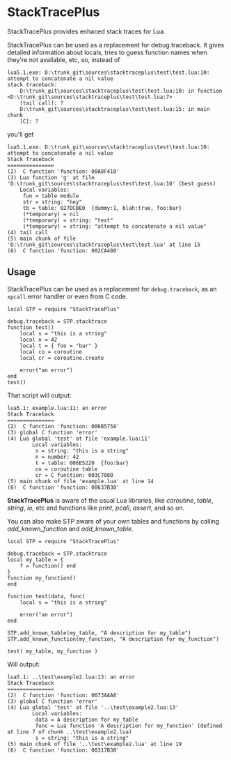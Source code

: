 # StackTracePlus #

StackTracePlus provides enhaced stack traces for Lua.

StackTracePlus can be used as a replacement for debug.traceback. It gives detailed information about locals, tries to guess 
function names when they're not available, etc, so, instead of

    lua5.1.exe: D:\trunk_git\sources\stacktraceplus\test\test.lua:10: attempt to concatenate a nil value
    stack traceback:
    	D:\trunk_git\sources\stacktraceplus\test\test.lua:10: in function <D:\trunk_git\sources\stacktraceplus\test\test.lua:7>
    	(tail call): ?
    	D:\trunk_git\sources\stacktraceplus\test\test.lua:15: in main chunk
    	[C]: ?
		
you'll get

    lua5.1.exe: D:\trunk_git\sources\stacktraceplus\test\test.lua:10: attempt to concatenate a nil value
    Stack Traceback
    ===============
    (2)  C function 'function: 00A8F418'
    (3) Lua function 'g' at file 'D:\trunk_git\sources\stacktraceplus\test\test.lua:10' (best guess)
    	Local variables:
    	 fun = table module
    	 str = string: "hey"
    	 tb = table: 027DCBE0  {dummy:1, blah:true, foo:bar}
    	 (*temporary) = nil
    	 (*temporary) = string: "text"
    	 (*temporary) = string: "attempt to concatenate a nil value"
    (4) tail call
    (5) main chunk of file 'D:\trunk_git\sources\stacktraceplus\test\test.lua' at line 15
    (6)  C function 'function: 002CA480'

## Usage #

StackTracePlus can be used as a replacement for `debug.traceback`, as an `xpcall` error handler or even from C code.

    local STP = require "StackTracePlus"
    
    debug.traceback = STP.stacktrace
    function test()
    	local s = "this is a string"
    	local n = 42
    	local t = { foo = "bar" }
    	local co = coroutine
    	local cr = coroutine.create
    	
    	error("an error")
    end
    test()

That script will output:

    lua5.1: example.lua:11: an error
    Stack Traceback
    ===============
    (2)  C function 'function: 006B5758'
    (3) global C function 'error'
    (4) Lua global 'test' at file 'example.lua:11'
            Local variables:
             s = string: "this is a string"
             n = number: 42
             t = table: 006E5220  {foo:bar}
             co = coroutine table
             cr = C function: 003C7080
    (5) main chunk of file 'example.lua' at line 14
    (6)  C function 'function: 00637B30'

**StackTracePlus** is aware of the usual Lua libraries, like *coroutine*, *table*, *string*, *io*, etc and functions like 
*print*, *pcall*, *assert*, and so on.

You can also make STP aware of your own tables and functions by calling *add_known_function* and *add_known_table*.

    local STP = require "StackTracePlus"
    
    debug.traceback = STP.stacktrace
    local my_table = {
        f = function() end
    }
    function my_function()
    end
    
    function test(data, func)
    	local s = "this is a string"
    	
    	error("an error")
    end
    
    STP.add_known_table(my_table, "A description for my_table")
    STP.add_known_function(my_function, "A description for my_function")
    
    test( my_table, my_function )
	
Will output:

    lua5.1: ..\test\example2.lua:13: an error
    Stack Traceback
    ===============
    (2)  C function 'function: 0073AAA8'
    (3) global C function 'error'
    (4) Lua global 'test' at file '..\test\example2.lua:13'
            Local variables:
             data = A description for my_table
             func = Lua function 'A description for my_function' (defined at line 7 of chunk ..\test\example2.lua)
             s = string: "this is a string"
    (5) main chunk of file '..\test\example2.lua' at line 19
    (6)  C function 'function: 00317B30'
